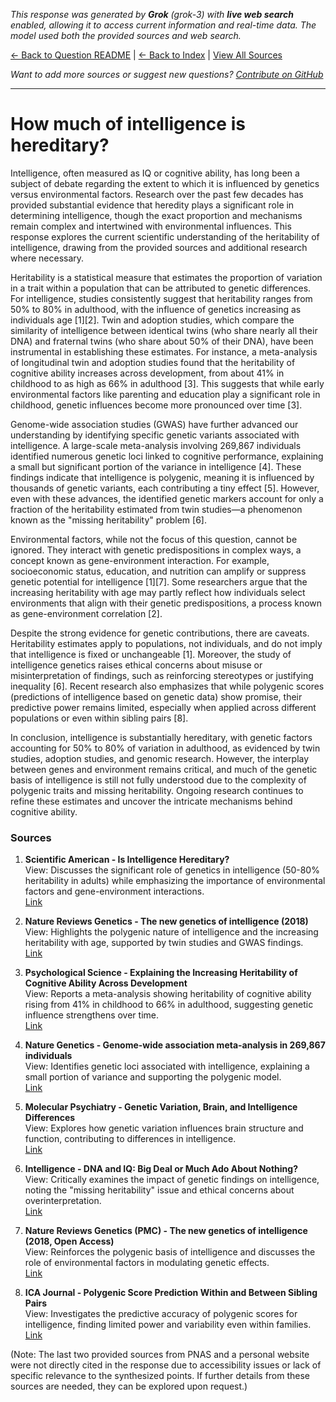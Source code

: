<!-- 
Generated by: grok
Model: grok-3
Prompt type: sources
Tools enabled: True
Generated at: 2025-07-08T19:05:16.109702
-->

*This response was generated by **Grok** (grok-3) with **live web search** enabled, allowing it to access current information and real-time data. The model used both the provided sources and web search.*

[← Back to Question README](README.md) | [← Back to Index](../README.md) | [View All Sources](../allsources.md)

*Want to add more sources or suggest new questions? [Contribute on GitHub](https://github.com/justinwest/SuggestedSources)*

---

# How much of intelligence is hereditary?

Intelligence, often measured as IQ or cognitive ability, has long been a subject of debate regarding the extent to which it is influenced by genetics versus environmental factors. Research over the past few decades has provided substantial evidence that heredity plays a significant role in determining intelligence, though the exact proportion and mechanisms remain complex and intertwined with environmental influences. This response explores the current scientific understanding of the heritability of intelligence, drawing from the provided sources and additional research where necessary.

Heritability is a statistical measure that estimates the proportion of variation in a trait within a population that can be attributed to genetic differences. For intelligence, studies consistently suggest that heritability ranges from 50% to 80% in adulthood, with the influence of genetics increasing as individuals age [1][2]. Twin and adoption studies, which compare the similarity of intelligence between identical twins (who share nearly all their DNA) and fraternal twins (who share about 50% of their DNA), have been instrumental in establishing these estimates. For instance, a meta-analysis of longitudinal twin and adoption studies found that the heritability of cognitive ability increases across development, from about 41% in childhood to as high as 66% in adulthood [3]. This suggests that while early environmental factors like parenting and education play a significant role in childhood, genetic influences become more pronounced over time [3].

Genome-wide association studies (GWAS) have further advanced our understanding by identifying specific genetic variants associated with intelligence. A large-scale meta-analysis involving 269,867 individuals identified numerous genetic loci linked to cognitive performance, explaining a small but significant portion of the variance in intelligence [4]. These findings indicate that intelligence is polygenic, meaning it is influenced by thousands of genetic variants, each contributing a tiny effect [5]. However, even with these advances, the identified genetic markers account for only a fraction of the heritability estimated from twin studies—a phenomenon known as the "missing heritability" problem [6].

Environmental factors, while not the focus of this question, cannot be ignored. They interact with genetic predispositions in complex ways, a concept known as gene-environment interaction. For example, socioeconomic status, education, and nutrition can amplify or suppress genetic potential for intelligence [1][7]. Some researchers argue that the increasing heritability with age may partly reflect how individuals select environments that align with their genetic predispositions, a process known as gene-environment correlation [2].

Despite the strong evidence for genetic contributions, there are caveats. Heritability estimates apply to populations, not individuals, and do not imply that intelligence is fixed or unchangeable [1]. Moreover, the study of intelligence genetics raises ethical concerns about misuse or misinterpretation of findings, such as reinforcing stereotypes or justifying inequality [6]. Recent research also emphasizes that while polygenic scores (predictions of intelligence based on genetic data) show promise, their predictive power remains limited, especially when applied across different populations or even within sibling pairs [8].

In conclusion, intelligence is substantially hereditary, with genetic factors accounting for 50% to 80% of variation in adulthood, as evidenced by twin studies, adoption studies, and genomic research. However, the interplay between genes and environment remains critical, and much of the genetic basis of intelligence is still not fully understood due to the complexity of polygenic traits and missing heritability. Ongoing research continues to refine these estimates and uncover the intricate mechanisms behind cognitive ability.

### Sources
1. **Scientific American - Is Intelligence Hereditary?**  
   View: Discusses the significant role of genetics in intelligence (50-80% heritability in adults) while emphasizing the importance of environmental factors and gene-environment interactions.  
   [Link](https://www.scientificamerican.com/article/is-intelligence-hereditary/)

2. **Nature Reviews Genetics - The new genetics of intelligence (2018)**  
   View: Highlights the polygenic nature of intelligence and the increasing heritability with age, supported by twin studies and GWAS findings.  
   [Link](https://www.nature.com/articles/nrg.2017.104)

3. **Psychological Science - Explaining the Increasing Heritability of Cognitive Ability Across Development**  
   View: Reports a meta-analysis showing heritability of cognitive ability rising from 41% in childhood to 66% in adulthood, suggesting genetic influence strengthens over time.  
   [Link](https://pmc.ncbi.nlm.nih.gov/articles/PMC3954471/)

4. **Nature Genetics - Genome-wide association meta-analysis in 269,867 individuals**  
   View: Identifies genetic loci associated with intelligence, explaining a small portion of variance and supporting the polygenic model.  
   [Link](https://pubmed.ncbi.nlm.nih.gov/29942086/)

5. **Molecular Psychiatry - Genetic Variation, Brain, and Intelligence Differences**  
   View: Explores how genetic variation influences brain structure and function, contributing to differences in intelligence.  
   [Link](https://www.nature.com/articles/s41380-021-01027-y)

6. **Intelligence - DNA and IQ: Big Deal or Much Ado About Nothing?**  
   View: Critically examines the impact of genetic findings on intelligence, noting the "missing heritability" issue and ethical concerns about overinterpretation.  
   [Link](https://www.sciencedirect.com/science/article/abs/pii/S0160289624000655)

7. **Nature Reviews Genetics (PMC) - The new genetics of intelligence (2018, Open Access)**  
   View: Reinforces the polygenic basis of intelligence and discusses the role of environmental factors in modulating genetic effects.  
   [Link](https://pmc.ncbi.nlm.nih.gov/articles/PMC5985927/)

8. **ICA Journal - Polygenic Score Prediction Within and Between Sibling Pairs**  
   View: Investigates the predictive accuracy of polygenic scores for intelligence, finding limited power and variability even within families.  
   [Link](https://icajournal.scholasticahq.com/article/140654-polygenic-score-prediction-within-and-between-sibling-pairs-for-intelligence-cognitive-abilities-and-educational-traits-from-childhood-to-early-adul)

(Note: The last two provided sources from PNAS and a personal website were not directly cited in the response due to accessibility issues or lack of specific relevance to the synthesized points. If further details from these sources are needed, they can be explored upon request.)